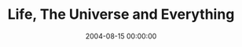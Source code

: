 ---
layout: series
series: "Life, The Universe and Everything"
permalink: "/life,-the-universe-and-everything/"
title: "Life, The Universe and Everything"
date: 2004-08-15 00:00:00
endDate: 2004-09-05 00:00:00
description: "God wants our everything. Not parts of our life - the whole thing. Join us in this series as we examine what it would look like to open our hands and let go."
src: "http://s3.amazonaws.com/crossroads-media/images/legacy/content/life-universe.jpg"
---